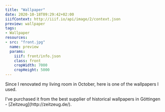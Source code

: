 ```yaml
---
title: "Wallpaper"
date: 2020-10-18T09:29:42+02:00
iiifContext: http://iiif.io/api/image/2/context.json
preview: wallpaper
tags:
- Wallpaper
resources:
- src: "front.jpg"
  name: preview
  params:
    iiif: front/info.json
    class: front
    cropWidth: 7000
    cropHeight: 5000
---
```

Since I renovated my living room in October, here is one of the wallpapers I used.
<!--more-->
<div class="source">
I've purchased it from the best supplier of historical wallpapers in Göttingen - [Zeitzeug](http://zeitzeug.de/).
</div>

